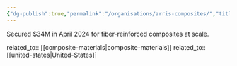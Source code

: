 ```yaml
---
{"dg-publish":true,"permalink":"/organisations/arris-composites/","title":"ARRIS Composites"}
---
```



Secured $34M in April 2024 for fiber-reinforced composites at scale.

related_to:: [[composite-materials\|composite-materials]]
related_to:: [[united-states\|United-States]]
